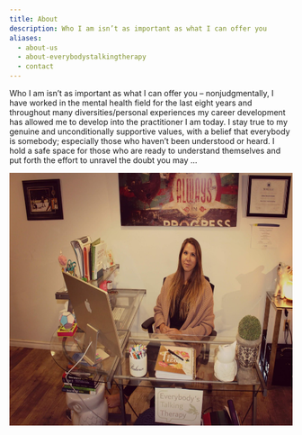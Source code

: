 ```yaml
---
title: About
description: Who I am isn’t as important as what I can offer you
aliases:
  - about-us
  - about-everybodystalkingtherapy
  - contact
---
```


Who I am isn’t as important as what I can offer you – nonjudgmentally, I have worked in the mental health field for the last eight years and throughout many diversities/personal experiences my career development has allowed me to develop into the practitioner I am today. I stay true to my genuine and unconditionally supportive values, with a belief that everybody is somebody; especially those who haven’t been understood or heard. I hold a safe space for those who are ready to understand themselves and put forth the effort to unravel the doubt you may ...

<img src="../emma_photo.png"  width="612" height="450">
